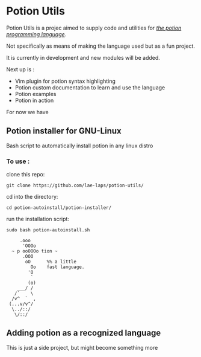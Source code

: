 # Potion Utils

Potion Utils is a projec aimed to supply code and utilities for *[the potion programming language](https://github.com/perl11/potion)*.

Not specifically as means of making the language used but as a fun project.

It is currently in development and new modules will be added.

Next up is :

 * Vim plugin for potion syntax highlighting
 * Potion custom documentation to learn and use the language
 * Potion examples
 * Potion in action

For now we have

## Potion installer for GNU-Linux

Bash script to automatically install potion in any linux distro

### To use : 
clone this repo: 

`git clone https://github.com/lae-laps/potion-utils/`    

cd into the directory: 

`cd potion-autoinstall/potion-installer/`  

run the installation script: 

`sudo bash potion-autoinstall.sh`     

```
     .ooo
      'OOOo
  ~ p ooOOOo tion ~
      .OOO
       oO      %% a little
         Oo    fast language.
        'O
         `
        (o)
    ___/ /
   /`    \
  /v^  `  ,
 (...v/v^/
  \../::/
   \/::/
   ```
   
  ## Adding potion as a recognized language
  
  This is just a side project, but might become something more
